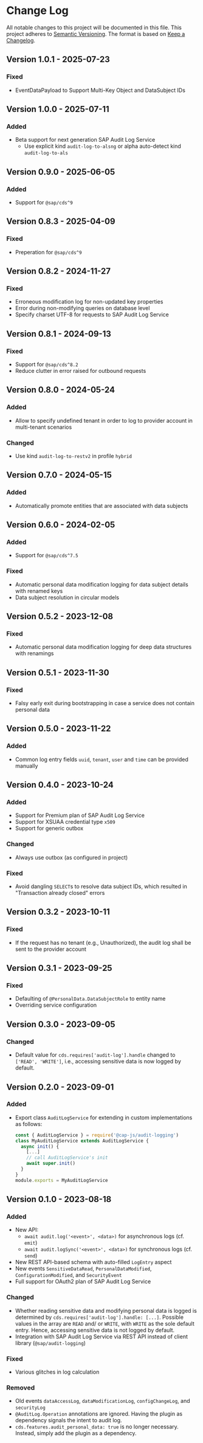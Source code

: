 # Change Log

All notable changes to this project will be documented in this file.
This project adheres to [Semantic Versioning](http://semver.org/).
The format is based on [Keep a Changelog](http://keepachangelog.com/).

## Version 1.0.1 - 2025-07-23

### Fixed
- EventDataPayload to Support Multi-Key Object and DataSubject IDs

## Version 1.0.0 - 2025-07-11

### Added

- Beta support for next generation SAP Audit Log Service
  - Use explicit kind `audit-log-to-alsng` or alpha auto-detect kind `audit-log-to-als`

## Version 0.9.0 - 2025-06-05

### Added

- Support for `@sap/cds^9`

## Version 0.8.3 - 2025-04-09

### Fixed

- Preperation for `@sap/cds^9`

## Version 0.8.2 - 2024-11-27

### Fixed

- Erroneous modification log for non-updated key properties
- Error during non-modifying queries on database level
- Specify charset UTF-8 for requests to SAP Audit Log Service

## Version 0.8.1 - 2024-09-13

### Fixed

- Support for `@sap/cds^8.2`
- Reduce clutter in error raised for outbound requests

## Version 0.8.0 - 2024-05-24

### Added

- Allow to specify undefined tenant in order to log to provider account in multi-tenant scenarios

### Changed

- Use kind `audit-log-to-restv2` in profile `hybrid`

## Version 0.7.0 - 2024-05-15

### Added

- Automatically promote entities that are associated with data subjects

## Version 0.6.0 - 2024-02-05

### Added

- Support for `@sap/cds^7.5`

### Fixed

- Automatic personal data modification logging for data subject details with renamed keys
- Data subject resolution in circular models

## Version 0.5.2 - 2023-12-08

### Fixed

- Automatic personal data modification logging for deep data structures with renamings

## Version 0.5.1 - 2023-11-30

### Fixed

- Falsy early exit during bootstrapping in case a service does not contain personal data

## Version 0.5.0 - 2023-11-22

### Added

- Common log entry fields `uuid`, `tenant`, `user` and `time` can be provided manually

## Version 0.4.0 - 2023-10-24

### Added

- Support for Premium plan of SAP Audit Log Service
- Support for XSUAA credential type `x509`
- Support for generic outbox

### Changed

- Always use outbox (as configured in project)

### Fixed

- Avoid dangling `SELECT`s to resolve data subject IDs, which resulted in "Transaction already closed" errors

## Version 0.3.2 - 2023-10-11

### Fixed

- If the request has no tenant (e.g., Unauthorized), the audit log shall be sent to the provider account

## Version 0.3.1 - 2023-09-25

### Fixed

- Defaulting of `@PersonalData.DataSubjectRole` to entity name
- Overriding service configuration

## Version 0.3.0 - 2023-09-05

### Changed

- Default value for `cds.requires['audit-log'].handle` changed to `['READ', 'WRITE']`, i.e., accessing sensitive data is now logged by default.

## Version 0.2.0 - 2023-09-01

### Added

- Export class `AuditLogService` for extending in custom implementations as follows:
  ```js
  const { AuditLogService } = require('@cap-js/audit-logging')
  class MyAuditLogService extends AuditLogService {
    async init() {
      [...]
      // call AuditLogService's init
      await super.init()
    }
  }
  module.exports = MyAuditLogService
  ```

## Version 0.1.0 - 2023-08-18

### Added

- New API:
  - `await audit.log('<event>', <data>)` for asynchronous logs (cf. `emit`)
  - `await audit.logSync('<event>', <data>)` for synchronous logs (cf. `send`)
- New REST API-based schema with auto-filled `LogEntry` aspect
- New events `SensitiveDataRead`, `PersonalDataModified`, `ConfigurationModified`, and `SecurityEvent`
- Full support for OAuth2 plan of SAP Audit Log Service

### Changed

- Whether reading sensitive data and modifying personal data is logged is determined by `cds.requires['audit-log'].handle: [...]`.
  Possible values in the array are `READ` and/ or `WRITE`, with `WRITE` as the sole default entry.
  Hence, accessing sensitive data is not logged by default.
- Integration with SAP Audit Log Service via REST API instead of client library (`@sap/audit-logging`)

### Fixed

- Various glitches in log calculation

### Removed

- Old events `dataAccessLog`, `dataModificationLog`, `configChangeLog`, and `securityLog`
- `@AuditLog.Operation` annotations are ignored. Having the plugin as dependency signals the intent to audit log.
- `cds.features.audit_personal_data: true` is no longer necessary. Instead, simply add the plugin as a dependency.
